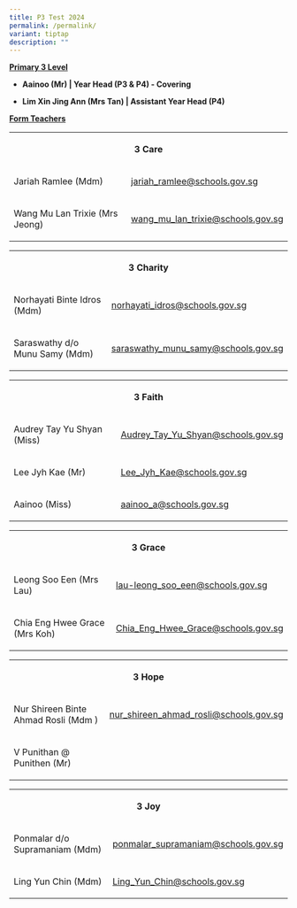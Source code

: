 ```yaml
---
title: P3 Test 2024
permalink: /permalink/
variant: tiptap
description: ""
---
```

<p><strong><u>Primary 3 Level</u></strong></p><ul data-tight="true" class="tight"><li><p><strong>Aainoo (Mr) | Year Head (P3 &amp; P4) - Covering</strong></p></li><li><p><strong>Lim Xin Jing Ann (Mrs Tan) | Assistant Year Head (P4)</strong></p></li></ul><p></p><p><strong><u>Form Teachers</u></strong></p><table><tbody><tr><th rowspan="1" colspan="2"><p>3 Care</p></th></tr><tr><td rowspan="1" colspan="1"><p>Jariah Ramlee (Mdm)</p><p></p></td><td rowspan="1" colspan="1"><p><a href="mailto:jariah_ramlee@schools.gov.sg" rel="noopener noreferrer nofollow" target="_blank">jariah_ramlee@schools.gov.sg</a></p></td></tr><tr><td rowspan="1" colspan="1"><p>Wang Mu Lan Trixie (Mrs Jeong)</p></td><td rowspan="1" colspan="1"><p><a href="mailto:wang_mu_lan_trixie@schools.gov.sg" rel="noopener noreferrer nofollow" target="_blank">wang_mu_lan_trixie@schools.gov.sg</a></p></td></tr></tbody></table><p></p><table><tbody><tr><th rowspan="1" colspan="2"><p>3 Charity</p></th></tr><tr><td rowspan="1" colspan="1"><p>Norhayati Binte Idros (Mdm)</p></td><td rowspan="1" colspan="1"><p><a href="mailto:norhayati_idros@schools.gov.sg" rel="noopener noreferrer nofollow" target="_blank">norhayati_idros@schools.gov.sg</a></p></td></tr><tr><td rowspan="1" colspan="1"><p>Saraswathy d/o Munu Samy (Mdm)</p></td><td rowspan="1" colspan="1"><p><a href="mailto:saraswathy_munu_samy@schools.gov.sg" rel="noopener noreferrer nofollow" target="_blank">saraswathy_munu_samy@schools.gov.sg</a></p></td></tr></tbody></table><p></p><table><tbody><tr><th rowspan="1" colspan="2"><p>3 Faith</p></th></tr><tr><td rowspan="1" colspan="1"><p>Audrey Tay Yu Shyan (Miss)</p></td><td rowspan="1" colspan="1"><p><a href="mailto:Audrey_Tay_Yu_Shyan@schools.gov.sg" rel="noopener noreferrer nofollow" target="_blank">Audrey_Tay_Yu_Shyan@schools.gov.sg</a></p></td></tr><tr><td rowspan="1" colspan="1"><p>Lee Jyh Kae (Mr)</p></td><td rowspan="1" colspan="1"><p><a href="mailto:Lee_Jyh_Kae@schools.gov.sg" rel="noopener noreferrer nofollow" target="_blank">Lee_Jyh_Kae@schools.gov.sg</a></p></td></tr><tr><td rowspan="1" colspan="1"><p>Aainoo (Miss)</p></td><td rowspan="1" colspan="1"><p><a href="mailto:aainoo_a@schools.gov.sg" rel="noopener noreferrer nofollow" target="_blank">aainoo_a@schools.gov.sg</a></p></td></tr></tbody></table><p></p><table><tbody><tr><th rowspan="1" colspan="2"><p>3 Grace</p></th></tr><tr><td rowspan="1" colspan="1"><p>Leong Soo Een (Mrs Lau)</p></td><td rowspan="1" colspan="1"><p><a href="mailto:lau-leong_soo_een@schools.gov.sg" rel="noopener noreferrer nofollow" target="_blank">lau-leong_soo_een@schools.gov.sg</a></p></td></tr><tr><td rowspan="1" colspan="1"><p>Chia Eng Hwee Grace (Mrs Koh)</p></td><td rowspan="1" colspan="1"><p><a href="mailto:Chia_Eng_Hwee_Grace@schools.gov.sg" rel="noopener noreferrer nofollow" target="_blank">Chia_Eng_Hwee_Grace@schools.gov.sg</a></p></td></tr></tbody></table><p></p><table><tbody><tr><th rowspan="1" colspan="2"><p>3 Hope</p></th></tr><tr><td rowspan="1" colspan="1"><p>Nur Shireen Binte Ahmad Rosli (Mdm )</p></td><td rowspan="1" colspan="1"><p><a href="mailto:nur_shireen_ahmad_rosli@schools.gov.sg" rel="noopener noreferrer nofollow" target="_blank">nur_shireen_ahmad_rosli@schools.gov.sg</a></p></td></tr><tr><td rowspan="1" colspan="1"><p>V Punithan @ Punithen (Mr)</p></td><td rowspan="1" colspan="1"><p></p></td></tr></tbody></table><p></p><table><tbody><tr><th rowspan="1" colspan="2"><p>3 Joy</p></th></tr><tr><td rowspan="1" colspan="1"><p>Ponmalar d/o Supramaniam (Mdm)</p></td><td rowspan="1" colspan="1"><p><a href="mailto:ponmalar_supramaniam@schools.gov.sg" rel="noopener noreferrer nofollow" target="_blank">ponmalar_supramaniam@schools.gov.sg</a></p></td></tr><tr><td rowspan="1" colspan="1"><p>Ling Yun Chin (Mdm)</p></td><td rowspan="1" colspan="1"><p><a href="mailto:Ling_Yun_Chin@schools.gov.sg" rel="noopener noreferrer nofollow" target="_blank">Ling_Yun_Chin@schools.gov.sg</a></p></td></tr></tbody></table><p></p>